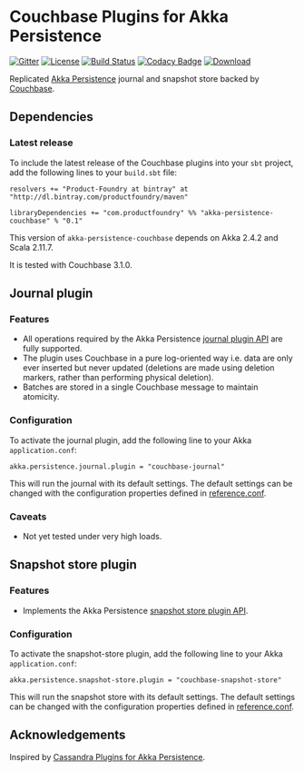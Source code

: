 Couchbase Plugins for Akka Persistence
======================================

[![Gitter](https://badges.gitter.im/Product-Foundry/akka-persistence-couchbase.svg)](https://gitter.im/Product-Foundry/akka-persistence-couchbase?utm_source=badge&utm_medium=badge&utm_campaign=pr-badge)
[![License](https://img.shields.io/:license-Apache%202-red.svg)](http://www.apache.org/licenses/LICENSE-2.0.txt)
[![Build Status](https://travis-ci.org/Product-Foundry/akka-persistence-couchbase.svg?branch=master)](https://travis-ci.org/Product-Foundry/akka-persistence-couchbase)
[![Codacy Badge](https://api.codacy.com/project/badge/grade/08a13960705442a4ae6b45471d38ee40)](https://www.codacy.com/app/Product-Foundry/akka-persistence-couchbase)
[![Download](https://api.bintray.com/packages/productfoundry/maven/akka-persistence-couchbase/images/download.svg) ](https://bintray.com/productfoundry/maven/akka-persistence-couchbase/_latestVersion)

Replicated [Akka Persistence](http://doc.akka.io/docs/akka/2.4.2/scala/persistence.html) journal and snapshot store backed by [Couchbase](http://www.couchbase.com/).

Dependencies
------------

### Latest release

To include the latest release of the Couchbase plugins into your `sbt` project, add the following lines to your `build.sbt` file:

    resolvers += "Product-Foundry at bintray" at "http://dl.bintray.com/productfoundry/maven"

    libraryDependencies += "com.productfoundry" %% "akka-persistence-couchbase" % "0.1"

This version of `akka-persistence-couchbase` depends on Akka 2.4.2 and Scala 2.11.7. 

It is tested with Couchbase 3.1.0.

Journal plugin
--------------

### Features

- All operations required by the Akka Persistence [journal plugin API](http://doc.akka.io/docs/akka/2.4.2/scala/persistence.html#journal-plugin-api) are fully supported.
- The plugin uses Couchbase in a pure log-oriented way i.e. data are only ever inserted but never updated (deletions are made using deletion markers, rather than performing physical deletion).
- Batches are stored in a single Couchbase message to maintain atomicity.

### Configuration

To activate the journal plugin, add the following line to your Akka `application.conf`:

    akka.persistence.journal.plugin = "couchbase-journal"

This will run the journal with its default settings. The default settings can be changed with the configuration properties defined in [reference.conf](https://github.com/Product-Foundry/akka-persistence-couchbase/blob/master/src/main/resources/reference.conf).

### Caveats

- Not yet tested under very high loads.

Snapshot store plugin
---------------------

### Features

- Implements the Akka Persistence [snapshot store plugin API](http://doc.akka.io/docs/akka/2.4.2/scala/persistence.html#snapshot-store-plugin-api).

### Configuration

To activate the snapshot-store plugin, add the following line to your Akka `application.conf`:

    akka.persistence.snapshot-store.plugin = "couchbase-snapshot-store"

This will run the snapshot store with its default settings. The default settings can be changed with the configuration properties defined in [reference.conf](https://github.com/Product-Foundry/akka-persistence-couchbase/blob/master/src/main/resources/reference.conf).


Acknowledgements
----------------

Inspired by [Cassandra Plugins for Akka Persistence](https://github.com/akka/akka-persistence-cassandra).
